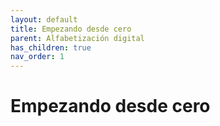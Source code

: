 ```yaml
---
layout: default
title: Empezando desde cero
parent: Alfabetización digital
has_children: true
nav_order: 1
---
```

 
# Empezando desde cero